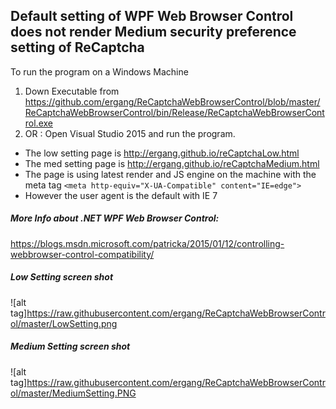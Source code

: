 ## Default setting of WPF Web Browser Control does not render Medium security preference setting of ReCaptcha 

To run the program on a Windows Machine

1. Down Executable from https://github.com/ergang/ReCaptchaWebBrowserControl/blob/master/ReCaptchaWebBrowserControl/bin/Release/ReCaptchaWebBrowserControl.exe
2. OR : Open Visual Studio 2015 and run the program.

* The low setting page is http://ergang.github.io/reCaptchaLow.html
* The med setting page is http://ergang.github.io/reCaptchaMedium.html
* The page is using latest render and JS engine on the machine with the meta tag `<meta http-equiv="X-UA-Compatible" content="IE=edge">`
* However the user agent is the default with IE 7

##### More Info about .NET WPF Web Browser Control:

https://blogs.msdn.microsoft.com/patricka/2015/01/12/controlling-webbrowser-control-compatibility/

##### Low Setting screen shot
![alt tag]https://raw.githubusercontent.com/ergang/ReCaptchaWebBrowserControl/master/LowSetting.png

##### Medium Setting screen shot
![alt tag]https://raw.githubusercontent.com/ergang/ReCaptchaWebBrowserControl/master/MediumSetting.PNG
